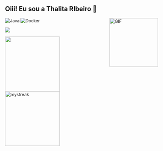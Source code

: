 ## Oiii! Eu sou a Thalita RIbeiro 🚀

 <img alt="Java" src="https://img.shields.io/badge/-Java-45b8d8?style=flat-square&logo=react&logoColor=white" />
 <img alt="Docker" src="https://img.shields.io/badge/-Docker-46a2f1?style=flat-square&logo=docker&logoColor=white" />



<img align="right" alt="GIF" height="160px" src="https://media.giphy.com/media/du3J3cXyzhj75IOgvA/giphy.gif" />


<a href="https://www.youtube.com/watch?v=dQw4w9WgXcQ"><img src="https://user-images.githubusercontent.com/73097560/115834477-dbab4500-a447-11eb-908a-139a6edaec5c.gif"></a>

<p>
  <a href="https://github.com/hc-almeida">
  <img height="180em" src="https://github-readme-stats.vercel.app/api?username=hc-almeida&show_icons=true&theme=nord&include_all_commits=true&count_private=true"/>
  <img height="180em" src="https://github-readme-streak-stats.herokuapp.com/?user=hc-almeida&theme=nord" alt="mystreak"/>
</p>
